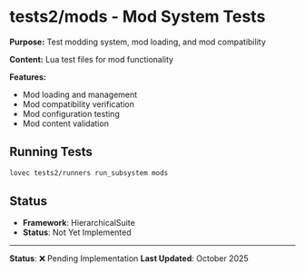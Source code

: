 # tests2/mods - Mod System Tests

**Purpose:** Test modding system, mod loading, and mod compatibility

**Content:** Lua test files for mod functionality

**Features:**
- Mod loading and management
- Mod compatibility verification
- Mod configuration testing
- Mod content validation

## Running Tests

```bash
lovec tests2/runners run_subsystem mods
```

## Status

- **Framework**: HierarchicalSuite
- **Status**: Not Yet Implemented

---

**Status**: ❌ Pending Implementation
**Last Updated**: October 2025
